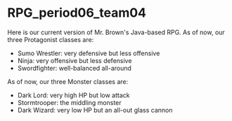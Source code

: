# RPG_period06_team04
Here is our current version of Mr. Brown's Java-based RPG.
As of now, our three Protagonist classes are:
<ul>
	<li>Sumo Wrestler: very defensive but less offensive</li>
	<li>Ninja: very offensive but less defensive</li>
	<li>Swordfighter: well-balanced all-around</li>
</ul>

As of now, our three Monster classes are:
<ul>
	<li>Dark Lord: very high HP but low attack</li>
	<li>Stormtrooper: the middling monster</li>
	<li>Dark Wizard: very low HP but an all-out glass cannon</li>
</ul>
